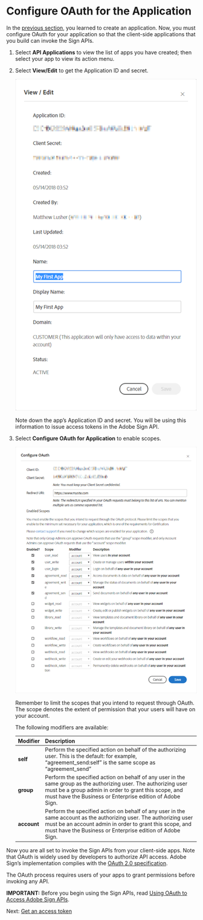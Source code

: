 # Configure OAuth for the Application

In the  [previous section](create_app.md), you learned to create an application. Now, you must configure OAuth for your application so that the client-side applications that you build can invoke the Sign APIs.

1. Select **API Applications** to view the list of apps you have created; then select your app to view its action menu.

2. Select **View/Edit** to get the Application ID and secret.  

    ![Viewing the application ID and secret](../img/sign_gstarted_4.png)  
      
    Note down the app&rsquo;s Application ID and secret. You will be using this information to issue access tokens in the Adobe Sign API. 

3. Select **Configure OAuth for Application** to enable scopes.

    ![Configure OAuth](../img/sign_gstarted_5.png)

    Remember to limit the scopes that you intend to request through OAuth. The scope denotes the extent of permission that your users will have on your account. 

    The following modifiers are available:

    | **Modifier** | **Description** |
    | --- | --- |
    | **self** | Perform the specified action on behalf of the authorizing user. This is the default: for example, &ldquo;agreement_send:self&rdquo; is the same scope as &ldquo;agreement_send&rdquo; |
    | **group** | Perform the specified action on behalf of any user in the same group as the authorizing user. The authorizing user must be a group admin in order to grant this scope, and must have the Business or Enterprise edition of Adobe Sign. |
    | **account** | Perform the specified action on behalf of any user in the same account as the authorizing user. The authorizing user must be an account admin in order to grant this scope, and must have the Business or Enterprise edition of Adobe Sign. |

Now you are all set to invoke the Sign APIs from your client-side apps. Note that OAuth is widely used by developers to authorize API access. Adobe Sign&rsquo;s implementation complies with the  [OAuth 2.0 specification](https://tools.ietf.org/html/rfc6749).

The OAuth process requires users of your apps to grant permissions before invoking any API.

**IMPORTANT:**  Before you begin using the Sign APIs, read  [Using OAuth to Access Adobe Sign APIs](https://secure.na1.echosign.com/public/static/oauthDoc.jsp).

Next: [Get an access token](get_access_token.md)

